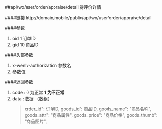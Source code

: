 ##api/wx/user/order/appraise/detail  待评价详情

####链接
     http://domain/mobile/public/api/wx/user/order/appraise/detail

####参数
1. oid   1 订单ID
2. gid   10  商品ID

####头部参数
1. x-wenlv-authorization     参数名
2.    参数值


####返回参数
1. code : 0 为正常   **1 为不正常**
2. data  : 数据 （数组）
    > order_id":  订单ID,
    > goods_id":  商品ID,
    > goods_name": "商品名称",
    > goods_attr": "商品属性",
    > goods_price": "商品价格",
    > goods_thumb": "商品图片",

